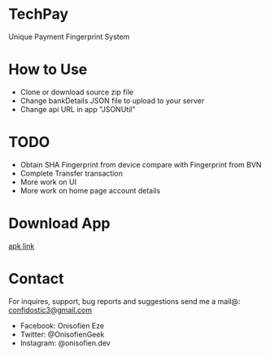 # TechPay
 Unique Payment Fingerprint System

# How to Use
* Clone or download source zip file
* Change bankDetails JSON file to upload to your server
* Change api URL in app "JSONUtil"

# TODO
* Obtain SHA Fingerprint from device compare with Fingerprint from BVN
* Complete Transfer transaction
* More work on UI
* More work on home page account details


# Download App
[apk link](https://github.com/Dev-Geek/TechPay/tree/master/apk "Apk Link")

# Contact
For inquires, support, bug reports and suggestions send me a mail@: confidostic3@gmail.com

* Facebook: Onisofien Eze
* Twitter: @OnisofienGeek
* Instagram: @onisofien.dev